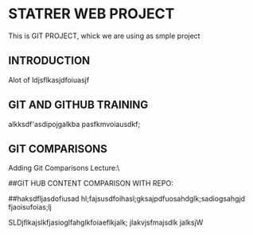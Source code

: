 # STATRER WEB PROJECT
This is GIT PROJECT, whick we are using as smple project


## INTRODUCTION
Alot of ldjsflkasjdfoiuasjf


## GIT AND GITHUB TRAINING
alkksdf'asdipojgalkba pasfkmvoiausdkf;

## GIT COMPARISONS
Adding Git Comparisons Lecture:\\



##GIT HUB CONTENT COMPARISON WITH REPO:

##haksdfljasdofiusad hl;fajsusdfoihasl;gksajpdfuosahdglk;sadiogsahgjd fjaoisufoias;lj



SLDjflkajslkfjasioglfahglkfoiaeflkjalk; jlakvjsfmajsdlk jalksjW
